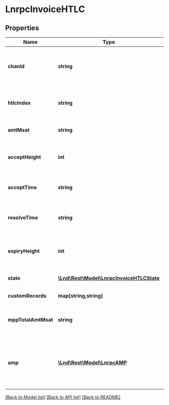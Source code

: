 # LnrpcInvoiceHTLC

## Properties
Name | Type | Description | Notes
------------ | ------------- | ------------- | -------------
**chanId** | **string** | Short channel id over which the htlc was received. | [optional] 
**htlcIndex** | **string** | Index identifying the htlc on the channel. | [optional] 
**amtMsat** | **string** | The amount of the htlc in msat. | [optional] 
**acceptHeight** | **int** | Block height at which this htlc was accepted. | [optional] 
**acceptTime** | **string** | Time at which this htlc was accepted. | [optional] 
**resolveTime** | **string** | Time at which this htlc was settled or canceled. | [optional] 
**expiryHeight** | **int** | Block height at which this htlc expires. | [optional] 
**state** | [**\Lnd\Rest\Model\LnrpcInvoiceHTLCState**](LnrpcInvoiceHTLCState.md) | Current state the htlc is in. | [optional] 
**customRecords** | **map[string,string]** | Custom tlv records. | [optional] 
**mppTotalAmtMsat** | **string** | The total amount of the mpp payment in msat. | [optional] 
**amp** | [**\Lnd\Rest\Model\LnrpcAMP**](LnrpcAMP.md) | Details relevant to AMP HTLCs, only populated if this is an AMP HTLC. | [optional] 

[[Back to Model list]](../README.md#documentation-for-models) [[Back to API list]](../README.md#documentation-for-api-endpoints) [[Back to README]](../README.md)


